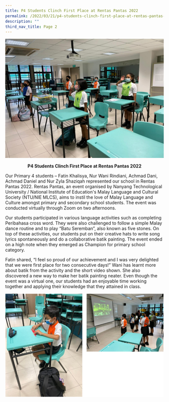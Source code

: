 ```yaml
---
title: P4 Students Clinch First Place at Rentas Pantas 2022
permalink: /2022/03/21/p4-students-clinch-first-place-at-rentas-pantas-2022/
description: ""
third_nav_title: Page 2
---
```

![](/images/02c64a3e-8e59-469b-8f23-ade63b9fb908-1536x1152.jpg)

<p style="text-align: center;"><strong>P4 Students Clinch First Place at Rentas Pantas 2022</strong></p>
<p>Our Primary 4 students &ndash; Fatin Khalisya, Nur Wani Rindiani, Achmad Dani, Achmad Daniel and Nur Zyla Shaziqah represented our school in Rentas Pantas 2022. Rentas Pantas, an event organised by Nanyang Technological University / National Institute of Education's Malay Language and Cultural Society (NTU/NIE MLCS), aims to instil the love of Malay Language and Culture amongst primary and secondary school students. The event was conducted virtually through Zoom on two afternoons.</p>
<p>Our students participated in various language activities such as completing Peribahasa cross word. They were also challenged to follow a simple Malay dance routine and to play &ldquo;Batu Seremban&rdquo;, also known as five stones. On top of these activities, our students put on their creative hats to write song lyrics spontaneously and do a collaborative batik painting. The event ended on a high note when they emerged as Champion for primary school category.</p>
<p>Fatin shared, &ldquo;I feel so proud of our achievement and I was very delighted that we were first place for two consecutive days!&rdquo; Wani has learnt more about batik from the activity and the short video shown. She also discovered a new way to make her batik painting neater. Even though the event was a virtual one, our students had an enjoyable time working together and applying their knowledge that they attained in class.</p>

![](/images/pantas2022.png)